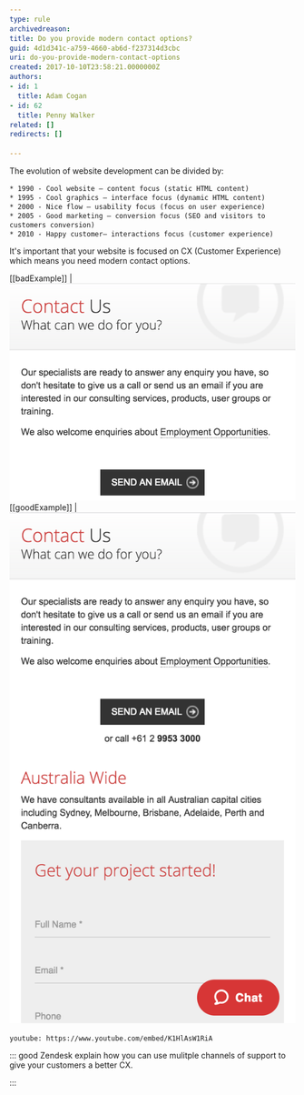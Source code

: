 ```yaml
---
type: rule
archivedreason: 
title: Do you provide modern contact options?
guid: 4d1d341c-a759-4660-ab6d-f237314d3cbc
uri: do-you-provide-modern-contact-options
created: 2017-10-10T23:58:21.0000000Z
authors:
- id: 1
  title: Adam Cogan
- id: 62
  title: Penny Walker
related: []
redirects: []

---
```


The evolution of website development can be divided by: 

    * 1990 - Cool website – content focus (static HTML content)
    * 1995 - Cool graphics – interface focus (dynamic HTML content)
    * 2000 - Nice flow – usability focus (focus on user experience)
    * 2005 - Good marketing – conversion focus (SEO and visitors to customers conversion)
    * 2010 - Happy customer– interactions focus (customer experience)


<!--endintro-->

It's important that your website is focused on CX (Customer Experience) which means you need modern contact options.

[[badExample]]
| ![the only way to contact the company is via email](moderncontact-bad.png)
[[goodExample]]
| ![Chat is available along with other ways of contact, such as voip, IM, KB etc](moderncontact-good.png)
 

`youtube: https://www.youtube.com/embed/K1HlAsW1RiA`
 
 


::: good
Zendesk explain how you can use mulitple channels of support to give your customers a better CX. 

:::
